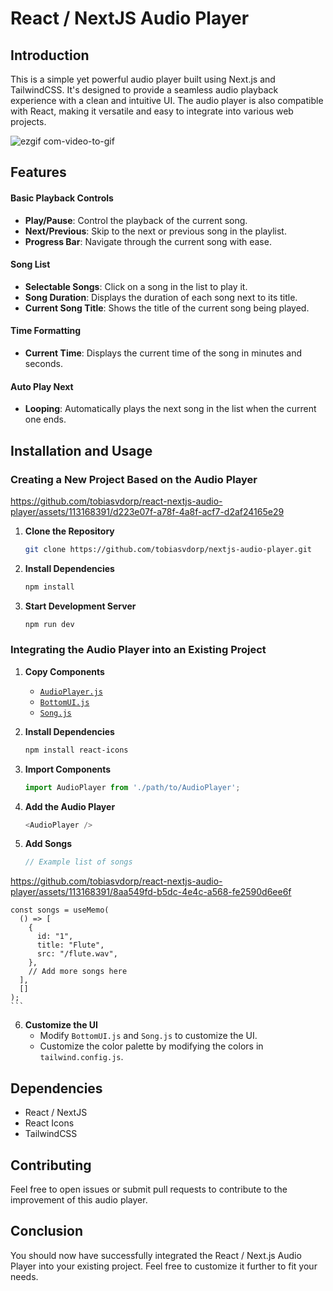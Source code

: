 # React / NextJS Audio Player

## Introduction

This is a simple yet powerful audio player built using Next.js and TailwindCSS. It's designed to provide a seamless audio playback experience with a clean and intuitive UI. The audio player is also compatible with React, making it versatile and easy to integrate into various web projects.

![ezgif com-video-to-gif](https://github.com/tobiasvdorp/react-nextjs-audio-player/assets/113168391/2042704c-ba7f-4b50-a423-27bb51458360)


## Features

#### Basic Playback Controls
- **Play/Pause**: Control the playback of the current song.
- **Next/Previous**: Skip to the next or previous song in the playlist.
- **Progress Bar**: Navigate through the current song with ease.

#### Song List
- **Selectable Songs**: Click on a song in the list to play it.
- **Song Duration**: Displays the duration of each song next to its title.
- **Current Song Title**: Shows the title of the current song being played.

#### Time Formatting
- **Current Time**: Displays the current time of the song in minutes and seconds.

#### Auto Play Next
- **Looping**: Automatically plays the next song in the list when the current one ends.

## Installation and Usage

### Creating a New Project Based on the Audio Player


https://github.com/tobiasvdorp/react-nextjs-audio-player/assets/113168391/d223e07f-a78f-4a8f-acf7-d2af24165e29


1. **Clone the Repository**
    ```bash
    git clone https://github.com/tobiasvdorp/nextjs-audio-player.git
    ```
2. **Install Dependencies**
    ```bash
    npm install
    ```
3. **Start Development Server**
    ```bash
    npm run dev
    ```

### Integrating the Audio Player into an Existing Project

1. **Copy Components**
    - [`AudioPlayer.js`](https://github.com/tobiasvdorp/nextjs-audio-player/blob/main/nextjs-audio-player/src/components/AudioPlayer.js)
    - [`BottomUI.js`](https://github.com/tobiasvdorp/nextjs-audio-player/blob/main/nextjs-audio-player/src/components/BottomUI.js)
    - [`Song.js`](https://github.com/tobiasvdorp/nextjs-audio-player/blob/main/nextjs-audio-player/src/components/Song.js)

2. **Install Dependencies**
    ```bash
    npm install react-icons
    ```

3. **Import Components**
    ```javascript
    import AudioPlayer from './path/to/AudioPlayer';
    ```

4. **Add the Audio Player**
    ```javascript
    <AudioPlayer />
    ```

5. **Add Songs**
    ```javascript
    // Example list of songs

https://github.com/tobiasvdorp/react-nextjs-audio-player/assets/113168391/8aa549fd-b5dc-4e4c-a568-fe2590d6ee6f


    const songs = useMemo(
      () => [
        {
          id: "1",
          title: "Flute",
          src: "/flute.wav",
        },
        // Add more songs here
      ],
      []
    );
    ```

6. **Customize the UI**
    - Modify `BottomUI.js` and `Song.js` to customize the UI.
    - Customize the color palette by modifying the colors in `tailwind.config.js`.

## Dependencies

- React / NextJS
- React Icons
- TailwindCSS

## Contributing

Feel free to open issues or submit pull requests to contribute to the improvement of this audio player.

## Conclusion

You should now have successfully integrated the React / Next.js Audio Player into your existing project. Feel free to customize it further to fit your needs.
